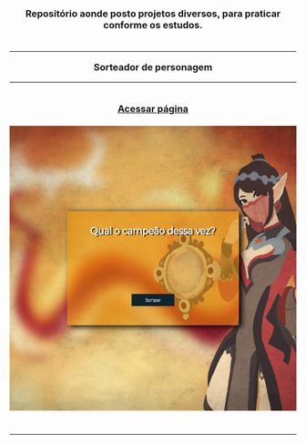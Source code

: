 <h3 align="center" dir="auto">Repositório aonde posto projetos diversos, para praticar conforme os estudos.
<br></br>
<hr>
Sorteador de personagem
<hr>
<br>
<a href="https://gabriel-anesi.github.io/_Projetos/Sorteador%20de%20personagem">Acessar página</a>
</br><br>
<img src="https://github.com/gabriel-anesi/_Projetos/blob/master/Sorteador%20de%20personagem/images/imagem%20do%20site.png" height="500px">
<br></br>
<hr>
